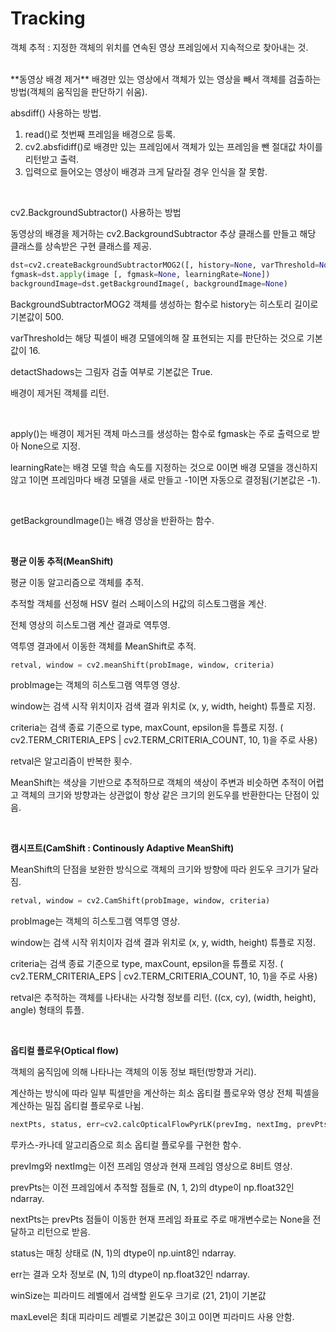 # Tracking

객체 추적 : 지정한 객체의 위치를 연속된 영상 프레임에서 지속적으로 찾아내는 것.

<br>
**동영상 배경 제거**
배경만 있는 영상에서 객체가 있는 영상을 빼서 객체를 검출하는 방법(객체의 움직임을 판단하기 쉬움).

absdiff() 사용하는 방법.

1. read()로 첫번째 프레임을 배경으로 등록.
2. cv2.absfidiff()로 배경만 있는 프레임에서 객체가 있는 프레임을 뺀 절대값 차이를 리턴받고 출력.
3. 입력으로 들어오는 영상이 배경과 크게 달라질 경우 인식을 잘 못함.

<br>

cv2.BackgroundSubtractor() 사용하는 방법

동영상의 배경을 제거하는 cv2.BackgroundSubtractor 추상 클래스를 만들고 해당 클래스를 상속받은 구현 클래스를 제공.

```python
dst=cv2.createBackgroundSubtractorMOG2([, history=None, varThreshold=None, detectShadows=None])
fgmask=dst.apply(image [, fgmask=None, learningRate=None])
backgroundImage=dst.getBackgroundImage(, backgroundImage=None)
```

BackgroundSubtractorMOG2 객체를 생성하는 함수로 history는 히스토리 길이로 기본값이 500.

varThreshold는 해당 픽셀이 배경 모델에의해 잘 표현되는 지를 판단하는 것으로 기본값이 16.

detactShadows는 그림자 검출 여부로 기본값은 True.

배경이 제거된 객체를 리턴.

<br>

apply()는 배경이 제거된 객체 마스크를 생성하는 함수로 fgmask는 주로 출력으로 받아 None으로 지정.

learningRate는 배경 모델 학습 속도를 지정하는 것으로 0이면 배경 모델을 갱신하지 않고 1이면 프레임마다 배경 모델을 새로 만들고 -1이면 자동으로 결정됨(기본값은 -1).

<br>

getBackgroundImage()는 배경 영상을 반환하는 함수.

<br>

**평균 이동 추적(MeanShift)**

평균 이동 알고리즘으로 객체를 추적.

추적할 객체를 선정해 HSV 컬러 스페이스의 H값의 히스토그램을 계산.

전체 영상의 히스토그램 계산 결과로 역투영.

역투영 결과에서 이동한 객체를 MeanShift로 추적.

```python
retval, window = cv2.meanShift(probImage, window, criteria)
```

probImage는 객체의 히스토그램 역투영 영상.

window는 검색 시작 위치이자 검색 결과 위치로 (x, y, width, height) 튜플로 지정.

criteria는 검색 종료 기준으로 type, maxCount, epsilon을 튜플로 지정. ( cv2.TERM_CRITERIA_EPS | cv2.TERM_CRITERIA_COUNT, 10, 1)을 주로 사용)

retval은 알고리즘이 반복한 횟수.

MeanShift는 색상을 기반으로 추적하므로 객체의 색상이 주변과 비슷하면 추적이 어렵고 객체의 크기와 방향과는 상관없이 항상 같은 크기의 윈도우를 반환한다는 단점이 있음.

<br>

**캠시프트(CamShift : Continously Adaptive MeanShift)**

MeanShift의 단점을 보완한 방식으로 객체의 크기와 방향에 따라 윈도우 크기가 달라짐.

```python
retval, window = cv2.CamShift(probImage, window, criteria)
```

probImage는 객체의 히스토그램 역투영 영상.

window는 검색 시작 위치이자 검색 결과 위치로 (x, y, width, height) 튜플로 지정.

criteria는 검색 종료 기준으로 type, maxCount, epsilon을 튜플로 지정. ( cv2.TERM_CRITERIA_EPS | cv2.TERM_CRITERIA_COUNT, 10, 1)을 주로 사용)

retval은 추적하는 객체를 나타내는 사각형 정보를 리턴. ((cx, cy), (width, height), angle) 형태의 튜플.

<br>

**옵티컬 플로우(Optical flow)**

객체의 움직임에 의해 나타나는 객체의 이동 정보 패턴(방향과 거리).

계산하는 방식에 따라 일부 픽셀만을 계산하는 희소 옵티컬 플로우와 영상 전체 픽셀을 계산하는 밀집 옵티컬 플로우로 나뉨.

```python
nextPts, status, err=cv2.calcOpticalFlowPyrLK(prevImg, nextImg, prevPts, nextPts, status=None, err=None, winSize=None, maxLevel=None,criteria=None, flags=None, minEigThreshold=None)
```

루카스-카나데 알고리즘으로 희소 옵티컬 플로우를 구현한 함수.

prevImg와 nextImg는 이전 프레임 영상과 현재 프레임 영상으로 8비트 영상.

prevPts는 이전 프레임에서 추적할 점들로 (N, 1, 2)의 dtype이 np.float32인 ndarray.

nextPts는 prevPts 점들이 이동한 현재 프레임 좌표로 주로 매개변수로는 None을 전달하고 리턴으로 받음.

status는 매칭 상태로 (N, 1)의 dtype이 np.uint8인 ndarray.

err는 결과 오차 정보로 (N, 1)의 dtype이 np.float32인 ndarray.

winSize는 피라미드 레벨에서 검색할 윈도우 크기로 (21, 21)이 기본값

maxLevel은 최대 피라미드 레벨로 기본값은 3이고 0이면 피라미드 사용 안함.

